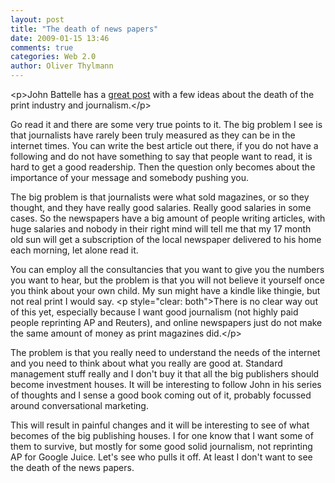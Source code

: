 ```yaml
---
layout: post
title: "The death of news papers"
date: 2009-01-15 13:46
comments: true
categories: Web 2.0
author: Oliver Thylmann
---
```







&lt;p&gt;John Battelle has a [great post](http://battellemedia.com/archives/004781.php) with a few ideas about the death of the print industry and journalism.&lt;/p&gt;

Go read it and there are some very true points to it. The big problem I see is that journalists have rarely been truly measured as they can be in the internet times. You can write the best article out there, if you do not have a following and do not have something to say that people want to read, it is hard to get a good readership. Then the question only becomes about the importance of your message and somebody pushing you.

The big problem is that journalists were what sold magazines, or so they thought, and they have really good salaries. Really good salaries in some cases. So the newspapers have a big amount of people writing articles, with huge salaries and nobody in their right mind will tell me that my 17 month old sun will get a subscription of the local newspaper delivered to his home each morning, let alone read it.

You can employ all the consultancies that you want to give you the numbers you want to hear, but the problem is that you will not believe it yourself once you think about your own child. My sun might have a kindle like thingie, but not real print I would say.
&lt;p style=&quot;clear: both&quot;&gt;There is no clear way out of this yet, especially because I want good journalism (not highly paid people reprinting AP and Reuters), and online newspapers just do not make the same amount of money as print magazines did.&lt;/p&gt;

The problem is that you really need to understand the needs of the internet and you need to think about what you really are good at. Standard management stuff really and I don't buy it that all the big publishers should become investment houses. It will be interesting to follow John in his series of thoughts and I sense a good book coming out of it, probably focussed around conversational marketing.

This will result in painful changes and it will be interesting to see of what becomes of the big publishing houses. I for one know that I want some of them to survive, but mostly for some good solid journalism, not reprinting AP for Google Juice. Let's see who pulls it off. At least I don't want to see the death of the news papers.


